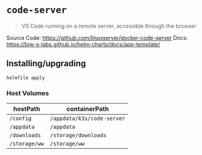 # `code-server`

> VS Code running on a remote server, accessible through the browser

Source Code: https://github.com/linuxserver/docker-code-server
Docs: https://bjw-s-labs.github.io/helm-charts/docs/app-template/

## Installing/upgrading

```shell
helmfile apply
```

### Host Volumes

| hostPath      | containerPath              |
| ------------- | -------------------------- |
| `/config`     | `/appdata/k3s/code-server` |
| `/appdata`    | `/appdata`                 |
| `/downloads`  | `/storage/downloads`       |
| `/storage/ww` | `/storage/ww`              |

